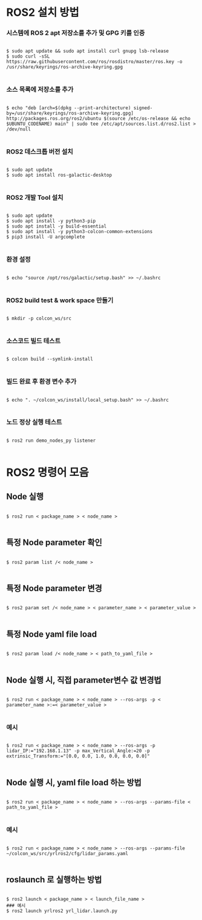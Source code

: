 ROS2 설치 방법
=============

### 시스템에 ROS 2 apt 저장소를 추가 및 GPG 키를 인증
<pre>
<code>
$ sudo apt update && sudo apt install curl gnupg lsb-release
$ sudo curl -sSL https://raw.githubusercontent.com/ros/rosdistro/master/ros.key -o /usr/share/keyrings/ros-archive-keyring.gpg
</code>
</pre>
### 소스 목록에 저장소를 추가
<pre>
<code>
$ echo "deb [arch=$(dpkg --print-architecture) signed-by=/usr/share/keyrings/ros-archive-keyring.gpg] http://packages.ros.org/ros2/ubuntu $(source /etc/os-release && echo $UBUNTU_CODENAME) main" | sudo tee /etc/apt/sources.list.d/ros2.list > /dev/null
</code>
</pre>
### ROS2 데스크톱 버전 설치
<pre>
<code>
$ sudo apt update
$ sudo apt install ros-galactic-desktop
</code>
</pre>
### ROS2 개발 Tool 설치
<pre>
<code>
$ sudo apt update
$ sudo apt install -y python3-pip
$ sudo apt install -y build-essential
$ sudo apt install -y python3-colcon-common-extensions
$ pip3 install -U argcomplete
</code>
</pre>
### 환경 설정
<pre>
<code>
$ echo "source /opt/ros/galactic/setup.bash" >> ~/.bashrc
</code>
</pre>
### ROS2 build test & work space 만들기
<pre>
<code>
$ mkdir -p colcon_ws/src
</code>
</pre>
### 소스코드 빌드 테스트
<pre>
<code>
$ colcon build --symlink-install
</code>
</pre>
### 빌드 완료 후 환경 변수 추가
<pre>
<code>
$ echo ". ~/colcon_ws/install/local_setup.bash" >> ~/.bashrc
</code>
</pre>
### 노드 정상 실행 테스트
<pre>
<code>
$ ros2 run demo_nodes_py listener
</code>
</pre>
# ROS2 명령어 모음
## Node 실행
<pre>
<code>
$ ros2 run < package_name > < node_name >
</code>
</pre>
## 특정 Node parameter 확인
<pre>
<code>
$ ros2 param list /< node_name >
</code>
</pre>
## 특정 Node parameter 변경
<pre>
<code>
$ ros2 param set /< node_name > < parameter_name > < parameter_value >
</code>
</pre>
## 특정 Node yaml file load
<pre>
<code>
$ ros2 param load /< node_name > < path_to_yaml_file >
</code>
</pre>
## Node 실행 시, 직접 parameter변수 값 변경법
<pre>
<code>
$ ros2 run < package_name > < node_name > --ros-args -p < parameter_name >:=< parameter_value >
</code>
</pre>
### 예시
<pre>
<code>
$ ros2 run < package_name > < node_name > --ros-args -p lidar_IP:="192.168.1.13" -p max_Vertical_Angle:=20 -p extrinsic_Transform:="[0.0, 0.0, 1.0, 0.0, 0.0, 0.0]"
</code>
</pre>
## Node 실행 시, yaml file load 하는 방법
<pre>
<code>
$ ros2 run < package_name > < node_name > --ros-args --params-file < path_to_yaml_file >
</code>
</pre>
### 예시
<pre>
<code>
$ ros2 run < package_name > < node_name > --ros-args --params-file ~/colcon_ws/src/yrlros2/cfg/lidar_params.yaml
</code>
</pre>

## roslaunch 로 실행하는 방법
<pre>
<code>
$ ros2 launch < package_name > < launch_file_name >
### 예시
$ ros2 launch yrlros2 yrl_lidar.launch.py
</code>
</pre>
